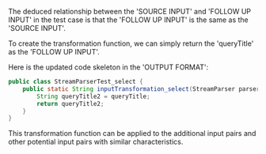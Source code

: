 The deduced relationship between the 'SOURCE INPUT' and 'FOLLOW UP INPUT' in the test case is that the 'FOLLOW UP INPUT' is the same as the 'SOURCE INPUT'. 

To create the transformation function, we can simply return the 'queryTitle' as the 'FOLLOW UP INPUT'. 

Here is the updated code skeleton in the 'OUTPUT FORMAT':

```java
public class StreamParserTest_select {
    public static String inputTransformation_select(StreamParser parser, String queryTitle) throws IOException  {
        String queryTitle2 = queryTitle;
        return queryTitle2;
    }
}
```

This transformation function can be applied to the additional input pairs and other potential input pairs with similar characteristics.